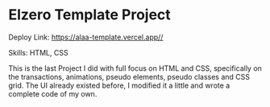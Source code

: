 
# Elzero Template Project

Deploy Link: https://alaa-template.vercel.app//

Skills: HTML, CSS

This is the last Project I did with full focus on HTML and CSS, specifically on the transactions, animations, pseudo elements, pseudo classes and CSS grid.
The UI already existed before, I modified it a little and wrote a complete code of my own.
